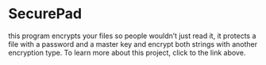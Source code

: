 # SecurePad

this program encrypts your files so people wouldn’t just read it, it protects a file with a password and a master key and encrypt both strings with another encryption type. To learn more about this project, click to the link above.